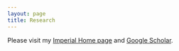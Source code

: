 ```yaml
---
layout: page
title: Research
---
```


Please visit my [Imperial Home page](https://www.doc.ic.ac.uk/~hd311/) and [Google Scholar](https://scholar.google.co.uk/citations?user=xLFL4sMAAAAJ&hl=en).

<!---
### Machine Learning
<li><a href="http://tensorlayer.readthedocs.io/">
TensorLayer: Deep learning and Reinforcement learning library for Researchers and Engineers.</a>. 
<b>H. Dong</b>, A. Supratak and Y. Guo. <i>arXiv</i>. 2016.


<li><a href="https://arxiv.org/abs/1606.07326">
DropNeuron: Simplifying the Structure of Deep Neural Networks</a>. 
W. Pan, <b>H. Dong</b>, and Y. Guo. <i>arXiv:1606.07326</i>. 2016.


### Machine Learning Applications
<li><a href="http://xx">Mixed Neural Network Approach for Sleep Stage Classification</a>. 
<b>H. Dong</b>, A. Supratak, W. Pan, P.M. Matthews, and Y. Guo. <i>IEEE Trans on Neural Systems and Rehabilitation Engineering</i>. 2016. (In Preparaion)

<li><a href="https://">
Survey on Feature Extraction and Applications of Biosignals</a>.
A. Supratak, C. Wu, H. Dong, K. Sun and Y. Guo. <i>A Book</i>. 2016. (In Preparaion)

### Sensor & Material
<li><a href="papers/SGSforEarEEG.pdf">A New Soft Material Based In-The-Ear EEG Recording Technique</a>. 
<b>H. Dong</b>, P.M. Matthews, and Y. Guo. <i>IEEE 38th Annual International Conference on the IEEE Engineering in Medicine and Biology Society (EMBC)</i>. Orlando, USA, 2016. <b>(Oral 5%)</b>

-->
